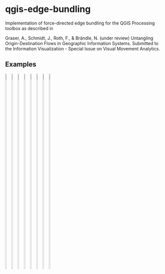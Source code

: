 # qgis-edge-bundling

Implementation of force-directed edge bundling for the QGIS Processing toolbox as described in 

Graser, A., Schmidt, J., Roth, F., & Brändle, N. (under review) Untangling Origin-Destination Flows in Geographic Information Systems. Submitted to the Information Visualization - Special Issue on Visual Movement Analytics.

## Examples

<div style="float:left">
<img src="https://raw.githubusercontent.com/dts-ait/qgis-edge-bundling/master/images/raw_gulls.png" width="40%"></div>
<div style="float:left">
<img src="https://raw.githubusercontent.com/dts-ait/qgis-edge-bundling/master/images/edge_bundling_gulls.png" width="40%"></div>

<div style="float:left">
<img src="https://raw.githubusercontent.com/dts-ait/qgis-edge-bundling/master/images/raw_us_migration.png" width="40%"></div>
<div style="float:left">
<img src="https://raw.githubusercontent.com/dts-ait/qgis-edge-bundling/master/images/edge_bundling_us_migration.png" width="40%"></div>

<div style="float:left">
<img src="https://raw.githubusercontent.com/dts-ait/qgis-edge-bundling/master/images/raw_vienna.png" width="40%"></div>
<div style="float:left">
<img src="https://raw.githubusercontent.com/dts-ait/qgis-edge-bundling/master/images/edge_bundling_vienna.png" width="40%"></div>

<div style="float:left">
<img src="https://raw.githubusercontent.com/dts-ait/qgis-edge-bundling/master/images/raw_flights.png" width="40%"></div>
<div style="float:left">
<img src="https://raw.githubusercontent.com/dts-ait/qgis-edge-bundling/master/images/edge_bundling_flights.png" width="40%"></div>

